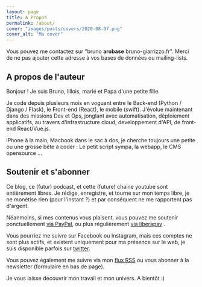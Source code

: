 ```yaml
---
layout: page
title: A Propos
permalink: /about/
cover: "images/posts/covers/2020-08-07.png"
cover_alt: "Ma cover"
---
```


Vous pouvez me contactez sur "bruno **arobase** bruno-giarrizzo.fr". Merci de ne pas ajouter cette adresse à vos bases de données ou mailing-lists.

<h2 class="pb-2 border-bottom">A propos de l'auteur</h2>

Bonjour ! Je suis Bruno, lillois, marié et Papa d'une petite fille. 

Je code depuis plusieurs mois en voguant entre le Back-end (Python / Django / Flask), 
le Front-end (React), le mobile (swift). J'évolue maintenant dans des missions Dev et Ops, 
jonglant avec automatisation, déploiement applicatifs, au travers d'infrastructure cloud, 
developpement d'API, de front-end React/Vue.js.

iPhone à la main, Macbook dans le sac à dos, je cherche toujours une petite ou une grosse 
bête à coder : Le petit script sympa, la webapp, le CMS opensource ...

<h2 class="pb-2 border-bottom">Soutenir et s'abonner</h2>

Ce blog, ce (futur) podcast, et cette (future) chaine youtube sont entièrement libres. Je rédige, enregistre, et tourne sur mon temps libre, je ne monétise rien (pour l'instant ?) et par conséquent ne me rapportent pas d'argent.

Néanmoins, si mes contenus vous plaisent, vous pouvez me soutenir ponctuellement [via PayPal](https://www.paypal.com/paypalme/bgiarrizzo), ou plus régulièrement [via liberapay](https://liberapay.com/bgiarrizzo/donate) .

Vous pourriez me suivre sur Facebook ou Instagram, mais ces comptes ne sont plus actifs, et existent uniquement pour ma présence sur le web, je suis disponible parfois sur [twitter](https://twitter.com/b_giarrizzo). 

Vous pouvez également me suivre via mon [flux RSS](https://www.bruno-giarrizzo.fr/feed.xml) ou vous abonner à la newsletter (formulaire en bas de page).

Je vous laisse découvrir mon travail et mon univers. A bientôt :)
